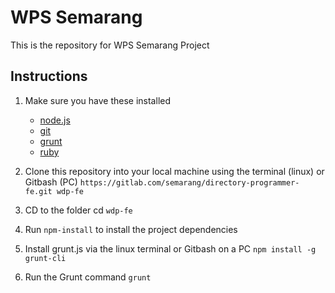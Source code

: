 # WPS Semarang
This is the repository for WPS Semarang Project

## Instructions

1. Make sure you have these installed
	- [node.js](http://nodejs.org/)
	- [git](http://git-scm.com/)
	- [grunt](http://gruntjs.com/)
	- [ruby](https://www.ruby-lang.org/)

2. Clone this repository into your local machine using the terminal (linux) or Gitbash (PC) `https://gitlab.com/semarang/directory-programmer-fe.git wdp-fe`
3. CD to the folder cd `wdp-fe`
4. Run `npm-install` to install the project dependencies
5. Install grunt.js via the linux terminal or Gitbash on a PC `npm install -g grunt-cli`
6. Run the Grunt command `grunt`
